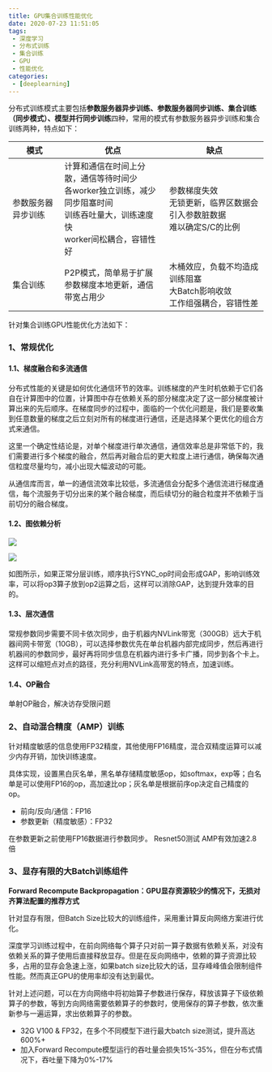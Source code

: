 ```yaml
---
title: GPU集合训练性能优化
date: 2020-07-23 11:51:05
tags:
 - 深度学习
 - 分布式训练
 - 集合训练
 - GPU
 - 性能优化
categories:
 - [deeplearning]
---
```


分布式训练模式主要包括**参数服务器异步训练、参数服务器同步训练、集合训练（同步模式）、模型并行同步训练**四种，常用的模式有参数服务器异步训练和集合训练两种，特点如下：

| 模式 | 优点 | 缺点 |
|------|------|------|
| 参数服务器异步训练 | 计算和通信在时间上分散，通信等待时间少<br> 各worker独立训练，减少同步阻塞时间<br> 训练吞吐量大，训练速度快<br> worker间松耦合，容错性好 | 参数梯度失效<br> 无锁更新，临界区数据会引入参数脏数据<br> 难以确定S/C的比例 |
| 集合训练 | P2P模式，简单易于扩展<br> 参数梯度本地更新，通信带宽占用少 | 木桶效应，负载不均造成训练阻塞<br> 大Batch影响收敛<br> 工作组强耦合，容错性差 |

针对集合训练GPU性能优化方法如下：

### 1、常规优化
#### 1.1、梯度融合和多流通信
分布式性能的关键是如何优化通信环节的效率。训练梯度的产生时机依赖于它们各自在计算图中的位置，计算图中存在依赖关系的部分梯度决定了这一部分梯度被计算出来的先后顺序。在梯度同步的过程中，面临的一个优化问题是，我们是要收集到任意数量的梯度之后立刻对所有的梯度进行通信，还是选择某个更优化的组合方式来通信。

这里一个确定性结论是，对单个梯度进行单次通信，通信效率总是非常低下的，我们需要进行多个梯度的融合，然后再对融合后的更大粒度上进行通信，确保每次通信粒度尽量均匀，减小出现大幅波动的可能。

从通信库而言，单一的通信流效率比较低，多流通信会分配多个通信流进行梯度通信，每个流服务于切分出来的某个融合梯度，而后续切分的融合粒度并不依赖于当前切分的融合梯度。

#### 1.2、图依赖分析
![](1.png)

![](2.png)

如图所示，如果正常分层训练，顺序执行SYNC_op时间会形成GAP，影响训练效率，可以将op3算子放到op2运算之后，这样可以消除GAP，达到提升效率的目的。

#### 1.3、层次通信
常规参数同步需要不同卡依次同步，由于机器内NVLink带宽（300GB）远大于机器间网卡带宽（10GB），可以选择参数优先在单台机器内部完成同步，然后再进行机器间的参数同步，最好再将同步信息在机器内进行多卡广播，同步到各个卡上。这样可以缩短点对点的路径，充分利用NVLink高带宽的特点，加速训练。

#### 1.4、OP融合
单射OP融合，解决访存受限问题


### 2、自动混合精度（AMP）训练
针对精度敏感的信息使用FP32精度，其他使用FP16精度，混合双精度运算可以减少内存开销，加快训练速度。

具体实现，设置黑白灰名单，黑名单存储精度敏感op，如softmax，exp等；白名单是可以使用FP16的op，高加速比op；灰名单是根据前序op决定自己精度的op。

- 前向/反向/通信：FP16
- 参数更新（精度敏感）：FP32

在参数更新之前使用FP16数据进行参数同步。
Resnet50测试 AMP有效加速2.8倍


### 3、显存有限的大Batch训练组件
**Forward Recompute Backpropagation：GPU显存资源较少的情况下，无损对齐算法配置的推荐方式**

针对显存有限，但Batch Size比较大的训练组件，采用重计算反向网络方案进行优化。

深度学习训练过程中，在前向网络每个算子只对前一算子数据有依赖关系，对没有依赖关系的算子使用后直接释放显存。但是在反向网络中，依赖的算子资源比较多，占用的显存会急速上涨，如果batch size比较大的话，显存峰峰值会限制组件性能。然而真正GPU的使用率却没有达到最优。

针对上述问题，可以在方向网络中将初始算子参数进行保存，释放该算子下级依赖算子的参数，等到方向网络需要依赖算子的参数时，使用保存的算子参数，依次重新参与一遍运算，求出依赖算子的参数。

- 32G V100 & FP32，在多个不同模型下进行最大batch size测试，提升高达600%+
- 加入Forward Recompute模型运行的吞吐量会损失15%-35%，但在分布式情况下，吞吐量下降为0%-17%
